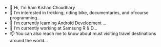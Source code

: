 - 👋 Hi, I’m Ram Kishan Choudhary
- 👀 I’m interested in trekking, riding bike, documentaries, and ofcourse programming...
- 🌱 I’m currently learning Android Development ...
- 💞️ I’m currently working at Samsung R & D...
- 📫 You can also reach me to know about must visiting travel destinations around the world...

<!---
ramchoudhary8290/ramchoudhary8290 is a ✨ special ✨ repository because its `README.md` (this file) appears on your GitHub profile.
You can click the Preview link to take a look at your changes.
--->
